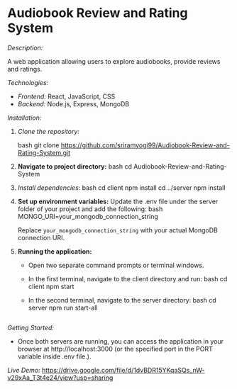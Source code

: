 # Audiobook Review and Rating System

*Description:*

A web application allowing users to explore audiobooks, provide reviews and ratings.

*Technologies:*

* *Frontend:* React, JavaScript, CSS
* *Backend:* Node.js, Express, MongoDB

*Installation:*

1. *Clone the repository:*

   bash
   git clone https://github.com/sriramyogi99/Audiobook-Review-and-Rating-System.git
2. **Navigate to project directory:**
   bash
   cd Audiobook-Review-and-Rating-System
3. *Install dependencies:*
   bash
    cd client
    npm install
    cd ../server
    npm install
4. **Set up environment variables:**
  Update the .env file under the server folder of your project and add the following:
    bash
    MONGO_URI=your_mongodb_connection_string
    
    Replace `your_mongodb_connection_string` with your actual MongoDB connection URI.
  
5. **Running the application:**
   * Open two separate command prompts or terminal windows.
   * In the first terminal, navigate to the client directory and run:
       bash
       cd client
       npm start
       
   * In the second terminal, navigate to the server directory:
       bash
       cd server
       npm run start-all
       ```

*Getting Started:*

* Once both servers are running, you can access the application in your browser at http://localhost:3000 (or the specified port in the PORT variable inside .env file.).

*Live Demo:*
https://drive.google.com/file/d/1dvBDR15YKqaSQs_nW-v29xAa_T3t4e24/view?usp=sharing